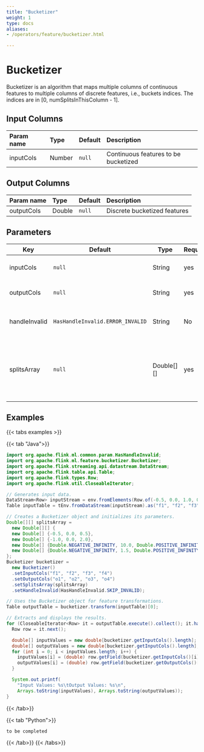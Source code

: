 ```yaml
---
title: "Bucketizer"
weight: 1
type: docs
aliases:
- /operators/feature/bucketizer.html

---
```


<!--
Licensed to the Apache Software Foundation (ASF) under one
or more contributor license agreements.  See the NOTICE file
distributed with this work for additional information
regarding copyright ownership.  The ASF licenses this file
to you under the Apache License, Version 2.0 (the
"License"); you may not use this file except in compliance
with the License.  You may obtain a copy of the License at

  http://www.apache.org/licenses/LICENSE-2.0

Unless required by applicable law or agreed to in writing,
software distributed under the License is distributed on an
"AS IS" BASIS, WITHOUT WARRANTIES OR CONDITIONS OF ANY
KIND, either express or implied.  See the License for the
specific language governing permissions and limitations
under the License.
-->

# Bucketizer

Bucketizer is an algorithm that maps multiple columns of continuous features to multiple columns of discrete features, i.e., buckets indices. The indices are in [0, numSplitsInThisColumn - 1].
## Input Columns

| Param name | Type   | Default | Description                          |
| :--------- | :----- | :------ | :----------------------------------- |
| inputCols  | Number | `null`  | Continuous features to be bucketized |

## Output Columns

| Param name | Type   | Default | Description                  |
| :--------- | :----- | :------ | :--------------------------- |
| outputCols | Double | `null`  | Discrete bucketized features |

## Parameters

| Key           | Default                          | Type        | Required | Description                                                  |
| ------------- | -------------------------------- | ----------- | -------- | ------------------------------------------------------------ |
| inputCols     | `null`                           | String      | yes      | Input column names.                                          |
| outputCols    | `null`                           | String      | yes      | Output column names.                                         |
| handleInvalid | `HasHandleInvalid.ERROR_INVALID` | String      | No       | Strategy to handle invalid entries.                          |
| splitsArray   | `null`                           | Double\[][] | yes      | Array of split points for mapping continuous features into buckets. |

## Examples

{{< tabs examples >}}

{{< tab "Java">}}

```java
import org.apache.flink.ml.common.param.HasHandleInvalid;
import org.apache.flink.ml.feature.bucketizer.Bucketizer;
import org.apache.flink.streaming.api.datastream.DataStream;
import org.apache.flink.table.api.Table;
import org.apache.flink.types.Row;
import org.apache.flink.util.CloseableIterator;

// Generates input data.
DataStream<Row> inputStream = env.fromElements(Row.of(-0.5, 0.0, 1.0, 0.0));
Table inputTable = tEnv.fromDataStream(inputStream).as("f1", "f2", "f3", "f4");

// Creates a Bucketizer object and initializes its parameters.
Double[][] splitsArray =
  new Double[][] {
  new Double[] {-0.5, 0.0, 0.5},
  new Double[] {-1.0, 0.0, 2.0},
  new Double[] {Double.NEGATIVE_INFINITY, 10.0, Double.POSITIVE_INFINITY},
  new Double[] {Double.NEGATIVE_INFINITY, 1.5, Double.POSITIVE_INFINITY}
};
Bucketizer bucketizer =
  new Bucketizer()
  .setInputCols("f1", "f2", "f3", "f4")
  .setOutputCols("o1", "o2", "o3", "o4")
  .setSplitsArray(splitsArray)
  .setHandleInvalid(HasHandleInvalid.SKIP_INVALID);

// Uses the Bucketizer object for feature transformations.
Table outputTable = bucketizer.transform(inputTable)[0];

// Extracts and displays the results.
for (CloseableIterator<Row> it = outputTable.execute().collect(); it.hasNext(); ) {
  Row row = it.next();

  double[] inputValues = new double[bucketizer.getInputCols().length];
  double[] outputValues = new double[bucketizer.getInputCols().length];
  for (int i = 0; i < inputValues.length; i++) {
    inputValues[i] = (double) row.getField(bucketizer.getInputCols()[i]);
    outputValues[i] = (double) row.getField(bucketizer.getOutputCols()[i]);
  }

  System.out.printf(
    "Input Values: %s\tOutput Values: %s\n",
    Arrays.toString(inputValues), Arrays.toString(outputValues));
}
```

{{< /tab>}}

{{< tab "Python">}}

```python
to be completed

```

{{< /tab>}}
{{< /tabs>}}







